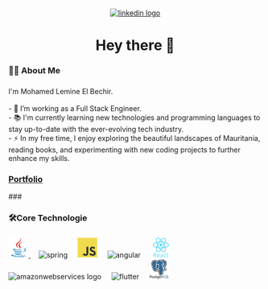 

###

<div align="center">
  <a href="https://www.linkedin.com/in/mohamedlemine/" target="blank"><img src="https://img.shields.io/static/v1?message=LinkedIn&logo=linkedin&label=&color=0077B5&logoColor=white&labelColor=&style=for-the-badge" height="25" alt="linkedin logo"  /></a>

</div>

###


###

<h1 align="center">Hey there 👋</h1>

###

<h3 align="left">👩‍💻  About Me</h3>

###

<p align="left">I'm Mohamed Lemine El Bechir. <br><br>- 🔭 I’m working as a Full Stack Engineer.<br>- 📚 I'm currently learning new technologies and programming languages to stay up-to-date with the ever-evolving tech industry.<br>- ⚡ In my free time, I enjoy exploring the beautiful landscapes of Mauritania, reading books, and experimenting with new coding projects to further enhance my skills.</p>

<h3 align="left"> <a href="https://www.m-lemine.tech/" target="_blank">Portfolio</a> </h3>
###

<h3 align="left">🛠Core Technologie</h3>

###

<div align="left">
<a href="https://www.java.com" target="_blank" rel="noreferrer"> <img src="https://raw.githubusercontent.com/devicons/devicon/master/icons/java/java-original.svg" alt="java" width="40" 
  height="40"/> </a>
  <img width="12" />
  <img src="https://www.vectorlogo.zone/logos/springio/springio-icon.svg" alt="spring" width="40" height="40"/>  <img width="12" />
<img src="https://raw.githubusercontent.com/devicons/devicon/master/icons/javascript/javascript-original.svg" alt="javascript" width="40" height="40"/>  <img width="12" />
<img src="https://angular.io/assets/images/logos/angular/angular.svg" alt="angular" width="40" height="40"/>  <img width="12" />
 <img src="https://raw.githubusercontent.com/devicons/devicon/master/icons/react/react-original-wordmark.svg" alt="react" width="40" height="40"/>  <img width="12" />
  <img src="https://ih1.redbubble.net/image.3917587423.0371/flat,750x,075,f-pad,750x1000,f8f8f8.jpg" height="40" alt="amazonwebservices logo"  />
  <img width="12" />
<img src="https://www.vectorlogo.zone/logos/flutterio/flutterio-icon.svg" alt="flutter" width="40" height="40"/>   <img width="12" />
<img src="https://raw.githubusercontent.com/devicons/devicon/master/icons/postgresql/postgresql-original-wordmark.svg" alt="postgresql" width="40" height="40"/></div>

###





###
